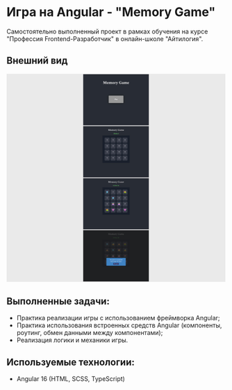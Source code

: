 # Игра на Angular - "Memory Game"

Самостоятельно выполненный проект в рамках обучения на курсе "Профессия Frontend-Разработчик" в онлайн-школе "Айтилогия".

## Внешний вид

![project-screen](project_image.jpg)

## Выполненные задачи:
- Практика реализации игры с использованием фреймворка Angular;
- Практика использования встроенных средств Angular (компоненты, роутинг, обмен данными между компонентами);
- Реализация логики и механики игры.

## Используемые технологии:
* Angular 16 (HTML, SCSS, TypeScript)
